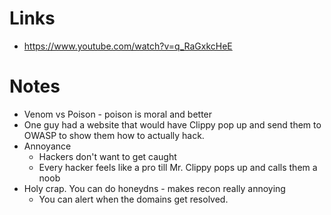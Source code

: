 
# Links
- https://www.youtube.com/watch?v=q_RaGxkcHeE

# Notes
- Venom vs Poison - poison is moral and better
- One guy had a website that would have Clippy pop up and send them to OWASP to show them how to actually hack.
- Annoyance
    - Hackers don't want to get caught
    - Every hacker feels like a pro till Mr. Clippy pops up and calls them a noob
- Holy crap.  You can do honeydns - makes recon really annoying
    - You can alert when the domains get resolved.